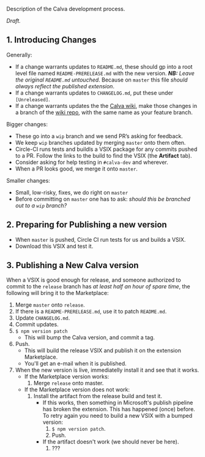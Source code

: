 
Description of the Calva development process.

_Draft._

## 1. Introducing Changes

Generally:
* If a change warrants updates to `README.md`, these should gp into a root level file named `README-PRERELEASE.md` with the new version. _**NB:** Leave the original `README.md` untouched_. Because on `master` this file _should always reflect the published extension_.
* If a change warrants updates to `CHANGELOG.md`, put these under `[Unreleased]`.
* If a change warrants updates the the [Calva wiki](https://github.com/BetterThanTomorrow/calva/wiki/How-to-Contribute), make those changes in a branch of the [wiki repo](https://github.com/BetterThanTomorrow/calva.wiki.git), with the same name as your feature branch.

Bigger changes:
* These go into a `wip` branch and we send PR’s asking for feedback.
* We keep `wip` branches updated by merging  `master` onto them often.
* Circle-CI runs tests and buildls a VSIX package for any commits pushed to a PR. Follow the links to the build to find the VSIX (the **Artifact** tab).
* Consider asking for help testing in `#calva-dev` and wherever.
* When a PR looks good, we merge it onto `master`.

Smaller changes:
* Small, low-risky, fixes, we do right on `master`
* Before committing on `master` one has to ask: _should this be branched out to a `wip` branch?_

## 2. Preparing for Publishing a new version
* When `master` is pushed, Circle CI run tests for us and builds a VSIX.
* Download this VSIX and test it.


## 3. Publishing a New Calva version

When a VSIX is good enough for release, and someone authorized to commit to the `release` branch has _at least half an hour of spare time_, the following will bring it to the Marketplace:

1. Merge `master` onto `release`.
1. If there is a `README-PRERELEASE.md`, use it to patch `README.md`.
1. Update `CHANGELOG.md`.
1. Commit updates.
1. `$ npm version patch`
   * This will bump the Calva version, and commit a tag.
1. Push.
   * This will build the release VSIX and publish it on the extension Marketplace.
   * You'll get an e-mail when it is published.
1. When the new version is live, immediatelly install it and see that it works.
   * If the Marketplace version works:
     1. Merge `release` onto master.
   * If the Marketplace version does not work:
     1. Install the artifact from the release build and test it.
        * If this works, then something in Microsoft's publish pipeline has broken the extension. This has happened (once) before. To retry again you need to build a new VSIX with a bumped version:
          1. `$ npm version patch`.
          1. Push.
        * If the artifact doesn't work (we should never be here).
          1. ???
